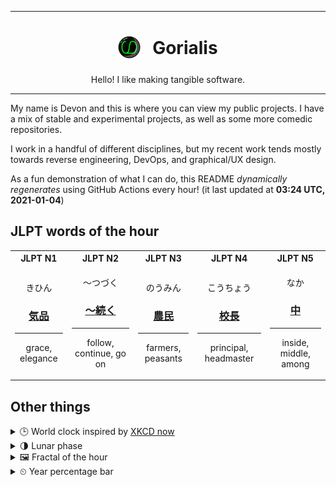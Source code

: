 ***

<h1 align="center">
<sub>
    <img src="readme/resources/avatar.png" height="36">
</sub>
&nbsp;
Gorialis
</h1>
<p align="center">
Hello! I like making tangible software.
</p>

***

My name is Devon and this is where you can view my public projects. I have a mix of stable and experimental projects, as well as some more comedic repositories.

I work in a handful of different disciplines, but my recent work tends mostly towards reverse engineering, DevOps, and graphical/UX design.

As a fun demonstration of what I can do, this README *dynamically regenerates* using GitHub Actions every hour! (it last updated at **03:24 UTC, 2021-01-04**)

<h2>JLPT words of the hour</h2>
<table>
    <tr>
        <th>JLPT N1</th>
        <th>JLPT N2</th>
        <th>JLPT N3</th>
        <th>JLPT N4</th>
        <th>JLPT N5</th>
    </tr>
    <tr>
        <td>
            <p align="center">きひん</p>
            <h3 align="center"><b><a href="https://jisho.org/search/%E6%B0%97%E5%93%81">気品</a></b></h3>
            <hr>
            <p align="center">grace,<wbr> elegance</p>
        </td>
        <td>
            <p align="center">～つづく</p>
            <h3 align="center"><b><a href="https://jisho.org/search/%EF%BD%9E%E7%B6%9A%E3%81%8F">～続く</a></b></h3>
            <hr>
            <p align="center">follow,<wbr> continue,<wbr> go on</p>
        </td>
        <td>
            <p align="center">のうみん</p>
            <h3 align="center"><b><a href="https://jisho.org/search/%E8%BE%B2%E6%B0%91">農民</a></b></h3>
            <hr>
            <p align="center">farmers,<wbr> peasants</p>
        </td>
        <td>
            <p align="center">こうちょう</p>
            <h3 align="center"><b><a href="https://jisho.org/search/%E6%A0%A1%E9%95%B7">校長</a></b></h3>
            <hr>
            <p align="center">principal,<wbr> headmaster</p>
        </td>
        <td>
            <p align="center">なか</p>
            <h3 align="center"><b><a href="https://jisho.org/search/%E4%B8%AD">中</a></b></h3>
            <hr>
            <p align="center">inside,<wbr> middle,<wbr> among</p>
        </td>
    </tr>
</table>

<h2>Other things</h2>
<details>
<summary>🕒  World clock inspired by <a href="https://xkcd.com/now">XKCD now</a></summary>

> <img src="generated/now.png" width="512">

</details>
<details>
<summary>🌗 Lunar phase</summary>

The moon is approximately 71.34% through its phase (Last Quarter).

</details>
<details>
<summary>&#x1f5bc; Fractal of the hour</summary>

> <img src="generated/fractal.png" width="512">

</details>
<details>
<summary>&#x23f2; Year percentage bar</summary>
<pre><code>2021 [▁▁▁▁▁▁▁▁▁▁▁▁▁▁▁▁▁▁▁▁] 0.86%</code></pre>
</details>

